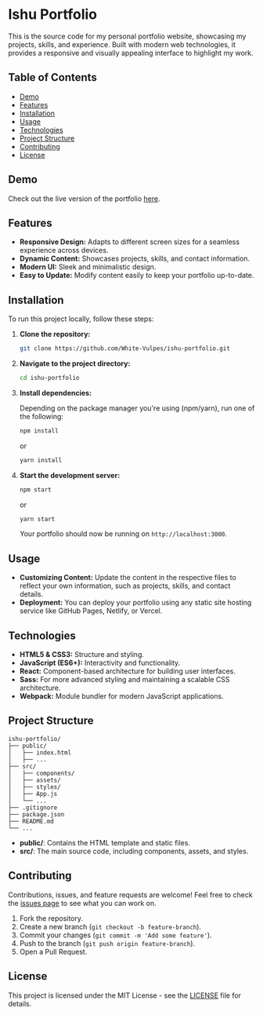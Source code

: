 # Ishu Portfolio

This is the source code for my personal portfolio website, showcasing my projects, skills, and experience. Built with modern web technologies, it provides a responsive and visually appealing interface to highlight my work.

## Table of Contents

- [Demo](#demo)
- [Features](#features)
- [Installation](#installation)
- [Usage](#usage)
- [Technologies](#technologies)
- [Project Structure](#project-structure)
- [Contributing](#contributing)
- [License](#license)

## Demo

Check out the live version of the portfolio [here](old.ishitanahar.com).

## Features

- **Responsive Design:** Adapts to different screen sizes for a seamless experience across devices.
- **Dynamic Content:** Showcases projects, skills, and contact information.
- **Modern UI:** Sleek and minimalistic design.
- **Easy to Update:** Modify content easily to keep your portfolio up-to-date.

## Installation

To run this project locally, follow these steps:

1. **Clone the repository:**

   ```bash
   git clone https://github.com/White-Vulpes/ishu-portfolio.git
   ```

2. **Navigate to the project directory:**

   ```bash
   cd ishu-portfolio
   ```

3. **Install dependencies:**

   Depending on the package manager you're using (npm/yarn), run one of the following:

   ```bash
   npm install
   ```

   or

   ```bash
   yarn install
   ```

4. **Start the development server:**

   ```bash
   npm start
   ```

   or

   ```bash
   yarn start
   ```

   Your portfolio should now be running on `http://localhost:3000`.

## Usage

- **Customizing Content:** Update the content in the respective files to reflect your own information, such as projects, skills, and contact details.
- **Deployment:** You can deploy your portfolio using any static site hosting service like GitHub Pages, Netlify, or Vercel.

## Technologies

- **HTML5 & CSS3:** Structure and styling.
- **JavaScript (ES6+):** Interactivity and functionality.
- **React:** Component-based architecture for building user interfaces.
- **Sass:** For more advanced styling and maintaining a scalable CSS architecture.
- **Webpack:** Module bundler for modern JavaScript applications.

## Project Structure

```
ishu-portfolio/
├── public/
│   ├── index.html
│   ├── ...
├── src/
│   ├── components/
│   ├── assets/
│   ├── styles/
│   ├── App.js
│   └── ...
├── .gitignore
├── package.json
├── README.md
└── ...
```

- **public/**: Contains the HTML template and static files.
- **src/**: The main source code, including components, assets, and styles.

## Contributing

Contributions, issues, and feature requests are welcome! Feel free to check the [issues page](#) to see what you can work on.

1. Fork the repository.
2. Create a new branch (`git checkout -b feature-branch`).
3. Commit your changes (`git commit -m 'Add some feature'`).
4. Push to the branch (`git push origin feature-branch`).
5. Open a Pull Request.

## License

This project is licensed under the MIT License - see the [LICENSE](LICENSE) file for details.
